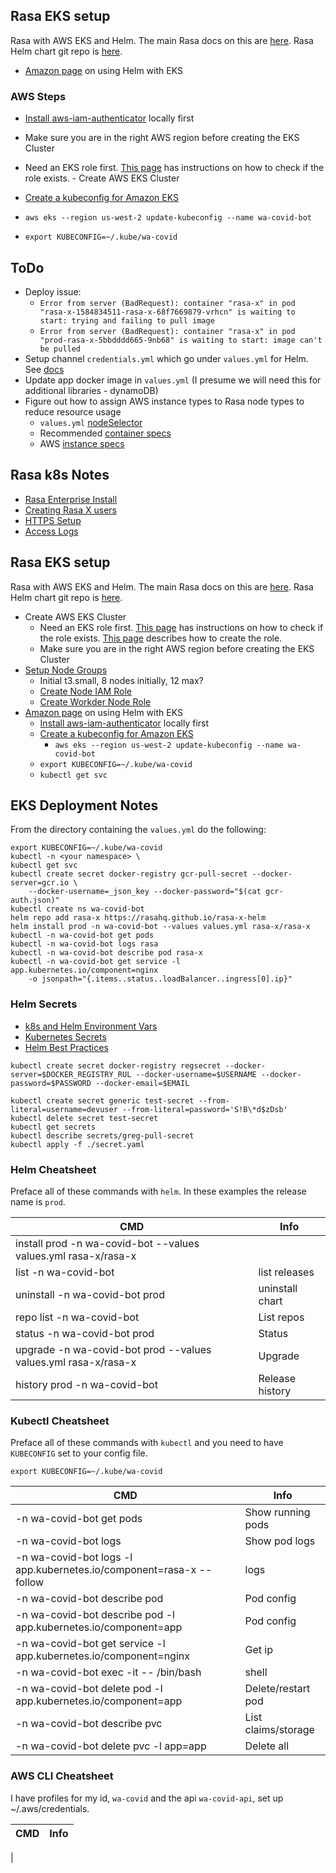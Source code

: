 ## Rasa EKS setup

Rasa with AWS EKS and Helm. The main Rasa docs on this are [here](https://rasa.com/docs/rasa-x/installation-and-setup/openshift-kubernetes/#kubernetes-openshift). Rasa Helm chart git repo is [here](https://github.com/rasahq/rasa-x-helm).
- [Amazon page](https://docs.aws.amazon.com/eks/latest/userguide/helm.html) on using Helm with EKS

### AWS Steps

- [Install aws-iam-authenticator](https://docs.aws.amazon.com/eks/latest/userguide/install-aws-iam-authenticator.html) locally first
- Make sure you are in the right AWS region before creating the EKS Cluster 
- Need an EKS role first. [This page](https://docs.aws.amazon.com/eks/latest/userguide/service_IAM_role.html) has instructions on how to check if the role exists. - Create AWS EKS Cluster

- [Create a kubeconfig for Amazon EKS](https://docs.aws.amazon.com/eks/latest/userguide/create-kubeconfig.html)
- `aws eks --region us-west-2 update-kubeconfig --name wa-covid-bot`
- `export KUBECONFIG=~/.kube/wa-covid`

## ToDo

- Deploy issue:
  - `Error from server (BadRequest): container "rasa-x" in pod "rasa-x-1584834511-rasa-x-68f7669879-vrhcn" is waiting to start: trying and failing to pull image`
  - `Error from server (BadRequest): container "rasa-x" in pod "prod-rasa-x-5bbdddd665-9nb68" is waiting to start: image can't be pulled`
- Setup channel `credentials.yml` which go under `values.yml` for Helm. See [docs](https://rasa.com/docs/rasa-x/installation-and-setup/openshift-kubernetes/#configure-rasa-open-source-channels)
- Update app docker image in `values.yml` (I presume we will need this for additional libraries - dynamoDB)
- Figure out how to assign AWS instance types to Rasa node types to reduce resource usage
  - `values.yml` [nodeSelector](https://github.com/RasaHQ/rasa-x-helm/blob/23ec145c99d68395b9dcdfa760c753943ccd20b4/charts/rasa-x/values.yaml#L201)
  - Recommended [container specs](https://rasa.com/docs/rasa-x/installation-and-setup/openshift-kubernetes/#deploy-to-a-cluster-logging)
  - AWS [instance specs](https://aws.amazon.com/ec2/instance-types/)

## Rasa k8s Notes

- [Rasa Enterprise Install](https://rasa.com/docs/rasa-x/installation-and-setup/openshift-kubernetes/#rasa-enterprise-installation)
- [Creating Rasa X users](https://rasa.com/docs/rasa-x/installation-and-setup/openshift-kubernetes/#create-update-rasa-x-users)
- [HTTPS Setup](https://rasa.com/docs/rasa-x/installation-and-setup/openshift-kubernetes/#using-https)
- [Access Logs](https://rasa.com/docs/rasa-x/installation-and-setup/openshift-kubernetes/#accessing-logs)

## Rasa EKS setup

Rasa with AWS EKS and Helm. The main Rasa docs on this are [here](https://rasa.com/docs/rasa-x/installation-and-setup/openshift-kubernetes/#kubernetes-openshift). Rasa Helm chart git repo is [here](https://github.com/rasahq/rasa-x-helm).

- Create AWS EKS Cluster
  - Need an EKS role first. [This page](https://docs.aws.amazon.com/eks/latest/userguide/service_IAM_role.html) has instructions on how to check if the role exists. [This page](https://docs.aws.amazon.com/eks/latest/userguide/service_IAM_role.html#create-service-role) describes how to create the role.
  - Make sure you are in the right AWS region before creating the EKS Cluster
- [Setup Node Groups](https://docs.aws.amazon.com/eks/latest/userguide/launch-workers.html)
  - Initial t3.small, 8 nodes initially, 12 max?
  - [Create Node IAM Role](https://docs.aws.amazon.com/eks/latest/userguide/worker_node_IAM_role.html)
  - [Create Workder Node Role](https://docs.aws.amazon.com/eks/latest/userguide/worker_node_IAM_role.html#create-worker-node-role)
- [Amazon page](https://docs.aws.amazon.com/eks/latest/userguide/helm.html) on using Helm with EKS
  - [Install aws-iam-authenticator](https://docs.aws.amazon.com/eks/latest/userguide/install-aws-iam-authenticator.html) locally first
  - [Create a kubeconfig for Amazon EKS](https://docs.aws.amazon.com/eks/latest/userguide/create-kubeconfig.html)
    - `aws eks --region us-west-2 update-kubeconfig --name wa-covid-bot`
  - `export KUBECONFIG=~/.kube/wa-covid`
  - `kubectl get svc`

## EKS Deployment Notes

From the directory containing the `values.yml` do the following:

```
export KUBECONFIG=~/.kube/wa-covid
kubectl -n <your namespace> \
kubectl get svc
kubectl create secret docker-registry gcr-pull-secret --docker-server=gcr.io \
    --docker-username=_json_key --docker-password="$(cat gcr-auth.json)"
kubectl create ns wa-covid-bot
helm repo add rasa-x https://rasahq.github.io/rasa-x-helm
helm install prod -n wa-covid-bot --values values.yml rasa-x/rasa-x
kubectl -n wa-covid-bot get pods
kubectl -n wa-covid-bot logs rasa
kubectl -n wa-covid-bot describe pod rasa-x
kubectl -n wa-covid-bot get service -l app.kubernetes.io/component=nginx
    -o jsonpath="{.items..status..loadBalancer..ingress[0].ip}"
```

### Helm Secrets

- [k8s and Helm Environment Vars](https://medium.com/gammastack/mounting-environment-variables-safely-with-kubernetes-secrets-and-helm-chart-764420dc787b)
- [Kubernetes Secrets](https://kubernetes.io/docs/concepts/configuration/secret/)
- [Helm Best Practices](https://jfrog.com/blog/helm-charts-best-practices/)

```
kubectl create secret docker-registry regsecret --docker-server=$DOCKER_REGISTRY_RUL --docker-username=$USERNAME --docker-password=$PASSWORD --docker-email=$EMAIL
```

```
kubectl create secret generic test-secret --from-literal=username=devuser --from-literal=password='S!B\*d$zDsb'
kubectl delete secret test-secret
kubectl get secrets
kubectl describe secrets/greg-pull-secret
kubectl apply -f ./secret.yaml
```

### Helm Cheatsheet

Preface all of these commands with `helm`. In these examples the release name is `prod`.

| CMD                                                            | Info            |
| -------------------------------------------------------------- | --------------- |
| install prod -n wa-covid-bot --values values.yml rasa-x/rasa-x |                 |
| list -n wa-covid-bot                                           | list releases   |
| uninstall -n wa-covid-bot prod                                 | uninstall chart |
| repo list -n wa-covid-bot                                      | List repos      |
| status -n wa-covid-bot prod                                    | Status          |
| upgrade -n wa-covid-bot prod --values values.yml rasa-x/rasa-x | Upgrade         |
| history prod -n wa-covid-bot                                   | Release history |

### Kubectl Cheatsheet

Preface all of these commands with `kubectl` and you need to have `KUBECONFIG` set to your config file.

`export KUBECONFIG=~/.kube/wa-covid`

| CMD                                                                 | Info                |
| ------------------------------------------------------------------- | ------------------- |
| -n wa-covid-bot get pods                                            | Show running pods   |
| -n wa-covid-bot logs <pod>                                          | Show pod logs       |
| -n wa-covid-bot logs -l app.kubernetes.io/component=rasa-x --follow | logs                |
| -n wa-covid-bot describe pod <pod>                                  | Pod config          |
| -n wa-covid-bot describe pod -l app.kubernetes.io/component=app     | Pod config          |
| -n wa-covid-bot get service -l app.kubernetes.io/component=nginx    | Get ip              |
| -n wa-covid-bot exec -it <pod> -- /bin/bash                         | shell               |
| -n wa-covid-bot delete pod -l app.kubernetes.io/component=app       | Delete/restart pod  |
| -n wa-covid-bot describe pvc                                        | List claims/storage |
| -n wa-covid-bot delete pvc -l app=app                            | Delete all          |

### AWS CLI Cheatsheet

I have profiles for my id, `wa-covid` and the api `wa-covid-api`, set up ~/.aws/credentials.

| CMD | Info |
| --- | ---- |


|
